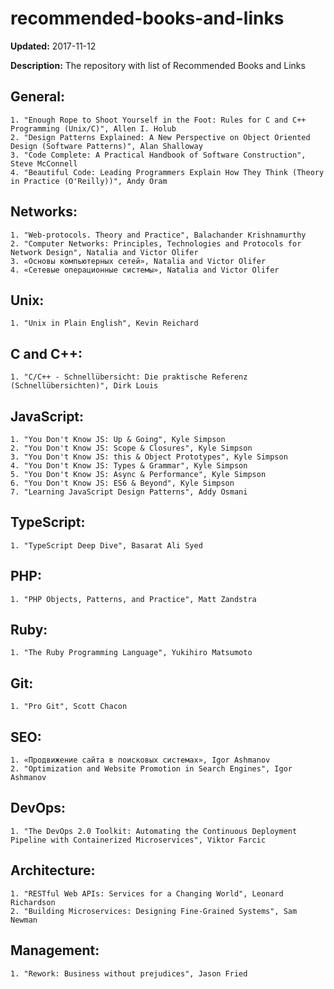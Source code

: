 # recommended-books-and-links

**Updated:** 2017-11-12

**Description:** The repository with list of Recommended Books and Links

## General:

	1. "Enough Rope to Shoot Yourself in the Foot: Rules for C and C++ Programming (Unix/C)", Allen I. Holub
	2. "Design Patterns Explained: A New Perspective on Object Oriented Design (Software Patterns)", Alan Shalloway
	3. "Code Complete: A Practical Handbook of Software Construction", Steve McConnell
	4. "Beautiful Code: Leading Programmers Explain How They Think (Theory in Practice (O'Reilly))", Andy Oram

## Networks:

	1. "Web-protocols. Theory and Practice", Balachander Krishnamurthy
	2. "Computer Networks: Principles, Technologies and Protocols for Network Design", Natalia and Victor Olifer
	3. «Основы компьютерных сетей», Natalia and Victor Olifer
	4. «Сетевые операционные системы», Natalia and Victor Olifer

## Unix:

	1. "Unix in Plain English", Kevin Reichard

## C and C++:

	1. "C/C++ - Schnellübersicht: Die praktische Referenz (Schnellübersichten)", Dirk Louis

## JavaScript:

	1. "You Don't Know JS: Up & Going", Kyle Simpson
	2. "You Don't Know JS: Scope & Closures", Kyle Simpson
	3. "You Don't Know JS: this & Object Prototypes", Kyle Simpson
	4. "You Don't Know JS: Types & Grammar", Kyle Simpson
	5. "You Don't Know JS: Async & Performance", Kyle Simpson
	6. "You Don't Know JS: ES6 & Beyond", Kyle Simpson
	7. "Learning JavaScript Design Patterns", Addy Osmani

## TypeScript:

	1. "TypeScript Deep Dive", Basarat Ali Syed

## PHP:

	1. "PHP Objects, Patterns, and Practice", Matt Zandstra

## Ruby:

	1. "The Ruby Programming Language", Yukihiro Matsumoto

## Git:

	1. "Pro Git", Scott Chacon

## SEO:

	1. «Продвижение сайта в поисковых системах», Igor Ashmanov
	2. "Optimization and Website Promotion in Search Engines", Igor Ashmanov

## DevOps:

	1. "The DevOps 2.0 Toolkit: Automating the Continuous Deployment Pipeline with Containerized Microservices", Viktor Farcic

## Architecture:

	1. "RESTful Web APIs: Services for a Changing World", Leonard Richardson
	2. "Building Microservices: Designing Fine-Grained Systems", Sam Newman

## Management:

	1. "Rework: Business without prejudices", Jason Fried

######
